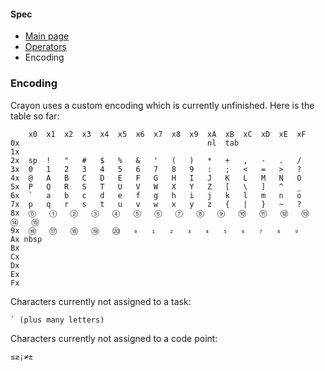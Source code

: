 #### Spec
- [Main page](https://github.com/ETHproductions/Crayon/blob/master/README.md)
- [Operators](https://github.com/ETHproductions/Crayon/blob/master/docs/Operators.md)
- Encoding

### Encoding

Crayon uses a custom encoding which is currently unfinished. Here is the table so far:

        x0  x1  x2  x3  x4  x5  x6  x7  x8  x9  xA  xB  xC  xD  xE  xF
    0x                                          nl  tab              
    1x                                                               
    2x  sp  !   "   #   $   %   &   '   (   )   *   +   ,   -   .   /
    3x  0   1   2   3   4   5   6   7   8   9   :   ;   <   =   >   ?
    4x  @   A   B   C   D   E   F   G   H   I   J   K   L   M   N   O
    5x  P   Q   R   S   T   U   V   W   X   Y   Z   [   \   ]   ^   _
    6x  `   a   b   c   d   e   f   g   h   i   j   k   l   m   n   o
    7x  p   q   r   s   t   u   v   w   x   y   z   {   |   }   ~   ?
    8x  ⓪   ①   ②   ③   ④   ⑤   ⑥   ⑦   ⑧   ⑨   ⑩   ⑪   ⑫   ⑬   ⑭   ⑮
    9x  ⑯   ⑰   ⑱   ⑲   ⑳   ₀   ₁   ₂   ₃   ₄   ₅   ₆   ₇   ₈   ₉    
    Ax nbsp                                                          
    Bx                                                               
    Cx                                                               
    Dx                                                               
    Ex                                                               
    Fx                                                               

Characters currently not assigned to a task:

    ` (plus many letters)

Characters currently not assigned to a code point:

    ≤≥¡≠±
